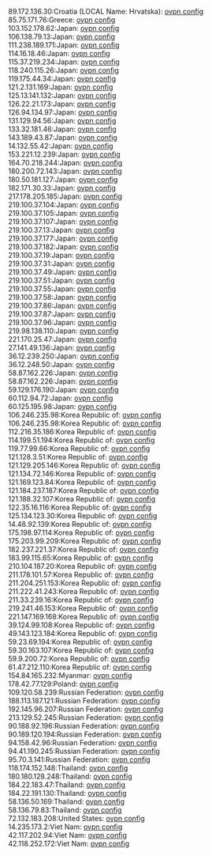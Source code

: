 89.172.136.30:Croatia (LOCAL Name: Hrvatska): [ovpn config](vpn/89_172_136_30.ovpn)  
85.75.171.76:Greece: [ovpn config](vpn/85_75_171_76.ovpn)  
103.152.178.62:Japan: [ovpn config](vpn/103_152_178_62.ovpn)  
106.138.79.13:Japan: [ovpn config](vpn/106_138_79_13.ovpn)  
111.238.189.171:Japan: [ovpn config](vpn/111_238_189_171.ovpn)  
114.16.18.46:Japan: [ovpn config](vpn/114_16_18_46.ovpn)  
115.37.219.234:Japan: [ovpn config](vpn/115_37_219_234.ovpn)  
118.240.115.26:Japan: [ovpn config](vpn/118_240_115_26.ovpn)  
119.175.44.34:Japan: [ovpn config](vpn/119_175_44_34.ovpn)  
121.2.131.169:Japan: [ovpn config](vpn/121_2_131_169.ovpn)  
125.13.141.132:Japan: [ovpn config](vpn/125_13_141_132.ovpn)  
126.22.21.173:Japan: [ovpn config](vpn/126_22_21_173.ovpn)  
126.94.134.97:Japan: [ovpn config](vpn/126_94_134_97.ovpn)  
131.129.94.56:Japan: [ovpn config](vpn/131_129_94_56.ovpn)  
133.32.181.46:Japan: [ovpn config](vpn/133_32_181_46.ovpn)  
143.189.43.87:Japan: [ovpn config](vpn/143_189_43_87.ovpn)  
14.132.55.42:Japan: [ovpn config](vpn/14_132_55_42.ovpn)  
153.221.12.239:Japan: [ovpn config](vpn/153_221_12_239.ovpn)  
164.70.218.244:Japan: [ovpn config](vpn/164_70_218_244.ovpn)  
180.200.72.143:Japan: [ovpn config](vpn/180_200_72_143.ovpn)  
180.50.181.127:Japan: [ovpn config](vpn/180_50_181_127.ovpn)  
182.171.30.33:Japan: [ovpn config](vpn/182_171_30_33.ovpn)  
217.178.205.185:Japan: [ovpn config](vpn/217_178_205_185.ovpn)  
219.100.37.104:Japan: [ovpn config](vpn/219_100_37_104.ovpn)  
219.100.37.105:Japan: [ovpn config](vpn/219_100_37_105.ovpn)  
219.100.37.107:Japan: [ovpn config](vpn/219_100_37_107.ovpn)  
219.100.37.13:Japan: [ovpn config](vpn/219_100_37_13.ovpn)  
219.100.37.177:Japan: [ovpn config](vpn/219_100_37_177.ovpn)  
219.100.37.182:Japan: [ovpn config](vpn/219_100_37_182.ovpn)  
219.100.37.19:Japan: [ovpn config](vpn/219_100_37_19.ovpn)  
219.100.37.31:Japan: [ovpn config](vpn/219_100_37_31.ovpn)  
219.100.37.49:Japan: [ovpn config](vpn/219_100_37_49.ovpn)  
219.100.37.51:Japan: [ovpn config](vpn/219_100_37_51.ovpn)  
219.100.37.55:Japan: [ovpn config](vpn/219_100_37_55.ovpn)  
219.100.37.58:Japan: [ovpn config](vpn/219_100_37_58.ovpn)  
219.100.37.86:Japan: [ovpn config](vpn/219_100_37_86.ovpn)  
219.100.37.87:Japan: [ovpn config](vpn/219_100_37_87.ovpn)  
219.100.37.96:Japan: [ovpn config](vpn/219_100_37_96.ovpn)  
219.98.138.110:Japan: [ovpn config](vpn/219_98_138_110.ovpn)  
221.170.25.47:Japan: [ovpn config](vpn/221_170_25_47.ovpn)  
27.141.49.136:Japan: [ovpn config](vpn/27_141_49_136.ovpn)  
36.12.239.250:Japan: [ovpn config](vpn/36_12_239_250.ovpn)  
36.12.248.50:Japan: [ovpn config](vpn/36_12_248_50.ovpn)  
58.87.162.226:Japan: [ovpn config](vpn/58_87_162_226.ovpn)  
58.87.162.226:Japan: [ovpn config](vpn/58_87_162_226.ovpn)  
59.129.176.190:Japan: [ovpn config](vpn/59_129_176_190.ovpn)  
60.112.94.72:Japan: [ovpn config](vpn/60_112_94_72.ovpn)  
60.125.195.98:Japan: [ovpn config](vpn/60_125_195_98.ovpn)  
106.246.235.98:Korea Republic of: [ovpn config](vpn/106_246_235_98.ovpn)  
106.246.235.98:Korea Republic of: [ovpn config](vpn/106_246_235_98.ovpn)  
112.216.35.186:Korea Republic of: [ovpn config](vpn/112_216_35_186.ovpn)  
114.199.51.194:Korea Republic of: [ovpn config](vpn/114_199_51_194.ovpn)  
119.77.99.66:Korea Republic of: [ovpn config](vpn/119_77_99_66.ovpn)  
121.128.3.51:Korea Republic of: [ovpn config](vpn/121_128_3_51.ovpn)  
121.129.205.146:Korea Republic of: [ovpn config](vpn/121_129_205_146.ovpn)  
121.134.72.146:Korea Republic of: [ovpn config](vpn/121_134_72_146.ovpn)  
121.169.123.84:Korea Republic of: [ovpn config](vpn/121_169_123_84.ovpn)  
121.184.237.187:Korea Republic of: [ovpn config](vpn/121_184_237_187.ovpn)  
121.188.32.107:Korea Republic of: [ovpn config](vpn/121_188_32_107.ovpn)  
122.35.16.116:Korea Republic of: [ovpn config](vpn/122_35_16_116.ovpn)  
125.134.123.30:Korea Republic of: [ovpn config](vpn/125_134_123_30.ovpn)  
14.48.92.139:Korea Republic of: [ovpn config](vpn/14_48_92_139.ovpn)  
175.198.97.114:Korea Republic of: [ovpn config](vpn/175_198_97_114.ovpn)  
175.203.99.209:Korea Republic of: [ovpn config](vpn/175_203_99_209.ovpn)  
182.237.221.37:Korea Republic of: [ovpn config](vpn/182_237_221_37.ovpn)  
183.99.115.65:Korea Republic of: [ovpn config](vpn/183_99_115_65.ovpn)  
210.104.187.20:Korea Republic of: [ovpn config](vpn/210_104_187_20.ovpn)  
211.178.101.57:Korea Republic of: [ovpn config](vpn/211_178_101_57.ovpn)  
211.204.251.153:Korea Republic of: [ovpn config](vpn/211_204_251_153.ovpn)  
211.222.41.243:Korea Republic of: [ovpn config](vpn/211_222_41_243.ovpn)  
211.33.239.16:Korea Republic of: [ovpn config](vpn/211_33_239_16.ovpn)  
219.241.46.153:Korea Republic of: [ovpn config](vpn/219_241_46_153.ovpn)  
221.147.169.168:Korea Republic of: [ovpn config](vpn/221_147_169_168.ovpn)  
39.124.99.108:Korea Republic of: [ovpn config](vpn/39_124_99_108.ovpn)  
49.143.123.184:Korea Republic of: [ovpn config](vpn/49_143_123_184.ovpn)  
59.23.69.194:Korea Republic of: [ovpn config](vpn/59_23_69_194.ovpn)  
59.30.163.107:Korea Republic of: [ovpn config](vpn/59_30_163_107.ovpn)  
59.9.200.72:Korea Republic of: [ovpn config](vpn/59_9_200_72.ovpn)  
61.47.212.110:Korea Republic of: [ovpn config](vpn/61_47_212_110.ovpn)  
154.84.165.232:Myanmar: [ovpn config](vpn/154_84_165_232.ovpn)  
178.42.77.129:Poland: [ovpn config](vpn/178_42_77_129.ovpn)  
109.120.58.239:Russian Federation: [ovpn config](vpn/109_120_58_239.ovpn)  
188.113.187.121:Russian Federation: [ovpn config](vpn/188_113_187_121.ovpn)  
192.145.96.207:Russian Federation: [ovpn config](vpn/192_145_96_207.ovpn)  
213.129.52.245:Russian Federation: [ovpn config](vpn/213_129_52_245.ovpn)  
90.188.92.196:Russian Federation: [ovpn config](vpn/90_188_92_196.ovpn)  
90.189.120.194:Russian Federation: [ovpn config](vpn/90_189_120_194.ovpn)  
94.158.42.96:Russian Federation: [ovpn config](vpn/94_158_42_96.ovpn)  
94.41.190.245:Russian Federation: [ovpn config](vpn/94_41_190_245.ovpn)  
95.70.3.141:Russian Federation: [ovpn config](vpn/95_70_3_141.ovpn)  
118.174.152.148:Thailand: [ovpn config](vpn/118_174_152_148.ovpn)  
180.180.128.248:Thailand: [ovpn config](vpn/180_180_128_248.ovpn)  
184.22.183.47:Thailand: [ovpn config](vpn/184_22_183_47.ovpn)  
184.22.191.130:Thailand: [ovpn config](vpn/184_22_191_130.ovpn)  
58.136.50.169:Thailand: [ovpn config](vpn/58_136_50_169.ovpn)  
58.136.79.83:Thailand: [ovpn config](vpn/58_136_79_83.ovpn)  
72.132.183.208:United States: [ovpn config](vpn/72_132_183_208.ovpn)  
14.235.173.2:Viet Nam: [ovpn config](vpn/14_235_173_2.ovpn)  
42.117.202.94:Viet Nam: [ovpn config](vpn/42_117_202_94.ovpn)  
42.118.252.172:Viet Nam: [ovpn config](vpn/42_118_252_172.ovpn)  
